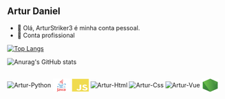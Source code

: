 ## Artur Daniel

- 👋 Olá, ArturStriker3 é minha conta pessoal.
- 👀 Conta profissional

[![Top Langs](https://github-readme-stats.vercel.app/api/top-langs/?username=Arturstriker3&layout=compact)](https://github.com/Arturstriker3/github-readme-stats)

![Anurag's GitHub stats](https://github-readme-stats.vercel.app/api?username=Arturstriker3&show_icons=true&theme=radical)

<div style="display: inline_block"><br>
  <img align="center" alt="Artur-Python" height="30" width="40" src="https://cdn.jsdelivr.net/gh/devicons/devicon/icons/python/python-original-wordmark.svg" />
  <img align="center" alt="Artur-Java" height="30" width="40" src="https://github.com/devicons/devicon/blob/v2.15.1/icons/java/java-original-wordmark.svg" />
  <img align="center" alt="Artur-Js" height="30" width="40" src="https://raw.githubusercontent.com/devicons/devicon/master/icons/javascript/javascript-plain.svg">
  <img align="center" alt="Artur-Html" height="30" width="40" src="https://cdn.jsdelivr.net/gh/devicons/devicon/icons/html5/html5-original-wordmark.svg" />
  <img align="center" alt="Artur-Css" height="30" width="40" src="https://cdn.jsdelivr.net/gh/devicons/devicon/icons/css3/css3-original-wordmark.svg" />
  <img align="center" alt="Artur-Vue" height="30" width="40"  src="https://cdn.jsdelivr.net/gh/devicons/devicon/icons/vuejs/vuejs-original-wordmark.svg" />
  <img align="center" alt="Artur-Vue" height="30" width="40"  src="https://github.com/devicons/devicon/blob/v2.15.1/icons/nodejs/nodejs-original.svg" />
</div>
